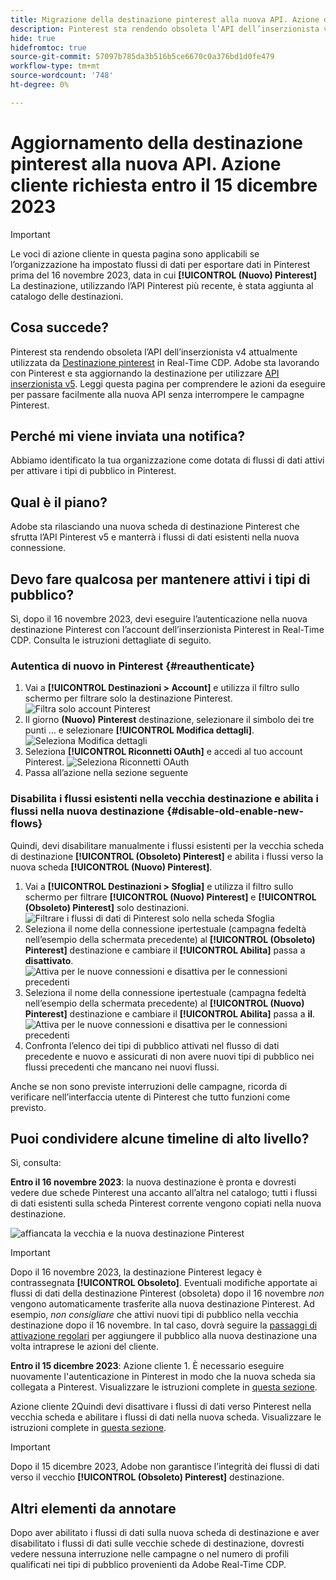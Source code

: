 ```yaml
---
title: Migrazione della destinazione pinterest alla nuova API. Azione del cliente richiesta.
description: Pinterest sta rendendo obsoleta l’API dell’inserzionista v4 attualmente utilizzata dalla destinazione Pinterest in Real-Time CDP. Comprendi le azioni da eseguire per passare facilmente alla nuova API senza interrompere le campagne Pinterest.
hide: true
hidefromtoc: true
source-git-commit: 57097b785da3b516b5ce6670c0a376bd1d0fe479
workflow-type: tm+mt
source-wordcount: '748'
ht-degree: 0%

---
```


# Aggiornamento della destinazione pinterest alla nuova API. Azione cliente richiesta entro il 15 dicembre 2023

>[!IMPORTANT]
>
>Le voci di azione cliente in questa pagina sono applicabili se l’organizzazione ha impostato flussi di dati per esportare dati in Pinterest prima del 16 novembre 2023, data in cui **[!UICONTROL (Nuovo) Pinterest]** La destinazione, utilizzando l’API Pinterest più recente, è stata aggiunta al catalogo delle destinazioni.

## Cosa succede?

Pinterest sta rendendo obsoleta l’API dell’inserzionista v4 attualmente utilizzata da [Destinazione pinterest](/help/destinations/catalog/advertising/pinterest.md) in Real-Time CDP. Adobe sta lavorando con Pinterest e sta aggiornando la destinazione per utilizzare [API inserzionista v5](https://developers.pinterest.com/docs/getting-started/migration/). Leggi questa pagina per comprendere le azioni da eseguire per passare facilmente alla nuova API senza interrompere le campagne Pinterest.

## Perché mi viene inviata una notifica?

Abbiamo identificato la tua organizzazione come dotata di flussi di dati attivi per attivare i tipi di pubblico in Pinterest.

## Qual è il piano?

Adobe sta rilasciando una nuova scheda di destinazione Pinterest che sfrutta l’API Pinterest v5 e manterrà i flussi di dati esistenti nella nuova connessione.

## Devo fare qualcosa per mantenere attivi i tipi di pubblico?

Sì, dopo il 16 novembre 2023, devi eseguire l’autenticazione nella nuova destinazione Pinterest con l’account dell’inserzionista Pinterest in Real-Time CDP. Consulta le istruzioni dettagliate di seguito.

### Autentica di nuovo in Pinterest {#reauthenticate}

1. Vai a **[!UICONTROL Destinazioni > Account]** e utilizza il filtro sullo schermo per filtrare solo la destinazione Pinterest.
   ![Filtra solo account Pinterest](/help/destinations/assets/catalog/advertising/pinterest-migration/filter-pinterest-acconts-only.png)
2. Il giorno **(Nuovo) Pinterest** destinazione, selezionare il simbolo dei tre punti ... e selezionare **[!UICONTROL Modifica dettagli]**.
   ![Seleziona Modifica dettagli](/help/destinations/assets/catalog/advertising/pinterest-migration/edit-details-pinterest.png)
3. Seleziona **[!UICONTROL Riconnetti OAuth]** e accedi al tuo account Pinterest.
   ![Seleziona Riconnetti OAuth](/help/destinations/assets/catalog/advertising/pinterest-migration/reconnect-oauth-pinterest.png)
4. Passa all’azione nella sezione seguente

### Disabilita i flussi esistenti nella vecchia destinazione e abilita i flussi nella nuova destinazione {#disable-old-enable-new-flows}

Quindi, devi disabilitare manualmente i flussi esistenti per la vecchia scheda di destinazione **[!UICONTROL (Obsoleto) Pinterest]** e abilita i flussi verso la nuova scheda **[!UICONTROL (Nuovo) Pinterest]**.

1. Vai a **[!UICONTROL Destinazioni > Sfoglia]** e utilizza il filtro sullo schermo per filtrare **[!UICONTROL (Nuovo) Pinterest]** e **[!UICONTROL (Obsoleto) Pinterest]** solo destinazioni.
   ![Filtrare i flussi di dati di Pinterest solo nella scheda Sfoglia](/help/destinations/assets/catalog/advertising/pinterest-migration/filter-pinterest-browse.png)
2. Seleziona il nome della connessione ipertestuale (campagna fedeltà nell’esempio della schermata precedente) al **[!UICONTROL (Obsoleto) Pinterest]** destinazione e cambiare il **[!UICONTROL Abilita]** passa a **disattivato**.
   ![Attiva per le nuove connessioni e disattiva per le connessioni precedenti](/help/destinations/assets/catalog/advertising/pinterest-migration/enable-disable-toggle-old-destination.png)
3. Seleziona il nome della connessione ipertestuale (campagna fedeltà nell’esempio della schermata precedente) al **[!UICONTROL (Nuovo) Pinterest]** destinazione e cambiare il **[!UICONTROL Abilita]** passa a **il**.
   ![Attiva per le nuove connessioni e disattiva per le connessioni precedenti](/help/destinations/assets/catalog/advertising/pinterest-migration/enable-disable-toggle-new-destination.png)
4. Confronta l’elenco dei tipi di pubblico attivati nel flusso di dati precedente e nuovo e assicurati di non avere nuovi tipi di pubblico nei flussi precedenti che mancano nei nuovi flussi.

Anche se non sono previste interruzioni delle campagne, ricorda di verificare nell’interfaccia utente di Pinterest che tutto funzioni come previsto.

## Puoi condividere alcune timeline di alto livello?

Sì, consulta:

**Entro il 16 novembre 2023**: la nuova destinazione è pronta e dovresti vedere due schede Pinterest una accanto all’altra nel catalogo; tutti i flussi di dati esistenti sulla scheda Pinterest corrente vengono copiati nella nuova destinazione.

![affiancata la vecchia e la nuova destinazione Pinterest](/help/destinations/assets/catalog/advertising/pinterest-migration/pinterest-two-cards-side-by-side.png)

>[!IMPORTANT]
>
>Dopo il 16 novembre 2023, la destinazione Pinterest legacy è contrassegnata **[!UICONTROL Obsoleto]**. <span class="preview">Eventuali modifiche apportate ai flussi di dati della destinazione Pinterest (obsoleta) dopo il 16 novembre *non* vengono automaticamente trasferite alla nuova destinazione Pinterest. </span>
>Ad esempio, *non consigliare* che attivi nuovi tipi di pubblico nella vecchia destinazione dopo il 16 novembre. In tal caso, dovrà seguire la [passaggi di attivazione regolari](/help/destinations/ui/activate-segment-streaming-destinations.md) per aggiungere il pubblico alla nuova destinazione una volta intraprese le azioni del cliente.

**Entro il 15 dicembre 2023**: <span class="preview">Azione cliente 1</span>. È necessario eseguire nuovamente l&#39;autenticazione in Pinterest in modo che la nuova scheda sia collegata a Pinterest. Visualizzare le istruzioni complete in [questa sezione](#reauthenticate).

<span class="preview">Azione cliente 2</span>Quindi devi disattivare i flussi di dati verso Pinterest nella vecchia scheda e abilitare i flussi di dati nella nuova scheda. Visualizzare le istruzioni complete in [questa sezione](#disable-old-enable-new-flows).

>[!IMPORTANT]
>
>Dopo il 15 dicembre 2023, Adobe non garantisce l’integrità dei flussi di dati verso il vecchio **[!UICONTROL (Obsoleto) Pinterest]** destinazione.

## Altri elementi da annotare

Dopo aver abilitato i flussi di dati sulla nuova scheda di destinazione e aver disabilitato i flussi di dati sulle vecchie schede di destinazione, dovresti vedere nessuna interruzione nelle campagne o nel numero di profili qualificati nei tipi di pubblico provenienti da Adobe Real-Time CDP.
